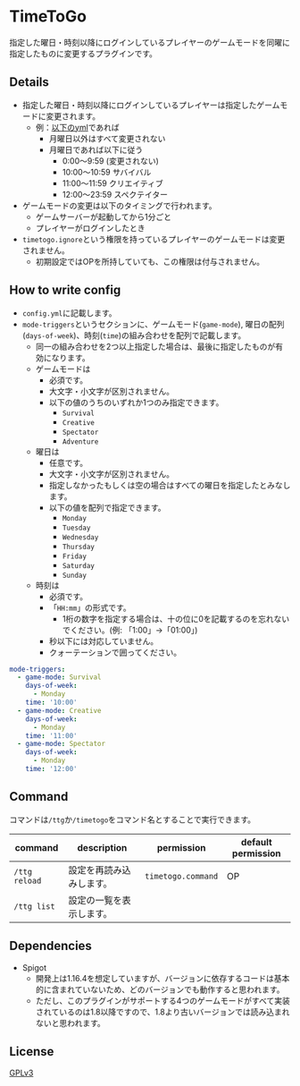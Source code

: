# TimeToGo

指定した曜日・時刻以降にログインしているプレイヤーのゲームモードを同曜に指定したものに変更するプラグインです。

## Details

* 指定した曜日・時刻以降にログインしているプレイヤーは指定したゲームモードに変更されます。
  * 例：[以下のyml](#How-to-write-config)であれば
    * 月曜日以外はすべて変更されない
    * 月曜日であれば以下に従う
      * 0:00〜9:59  (変更されない)
      * 10:00〜10:59  サバイバル
      * 11:00〜11:59  クリエイティブ
      * 12:00〜23:59  スペクテイター
* ゲームモードの変更は以下のタイミングで行われます。
  * ゲームサーバーが起動してから1分ごと
  * プレイヤーがログインしたとき
* `timetogo.ignore`という権限を持っているプレイヤーのゲームモードは変更されません。
  * 初期設定ではOPを所持していても、この権限は付与されません。

## How to write config

* `config.yml`に記載します。
* `mode-triggers`というセクションに、ゲームモード(`game-mode`), 曜日の配列(`days-of-week`)、時刻(`time`)の組み合わせを配列で記載します。
  * 同一の組み合わせを2つ以上指定した場合は、最後に指定したものが有効になります。
  * ゲームモードは
    * 必須です。
    * 大文字・小文字が区別されません。
    * 以下の値のうちのいずれか1つのみ指定できます。
      * `Survival`
      * `Creative`
      * `Spectator`
      * `Adventure`
  * 曜日は
    * 任意です。
    * 大文字・小文字が区別されません。
    * 指定しなかったもしくは空の場合はすべての曜日を指定したとみなします。
    * 以下の値を配列で指定できます。
      * `Monday`
      * `Tuesday`
      * `Wednesday`
      * `Thursday`
      * `Friday`
      * `Saturday`
      * `Sunday`
  * 時刻は
      * 必須です。
      * 「`HH:mm`」の形式です。
        * 1桁の数字を指定する場合は、十の位に0を記載するのを忘れないでください。(例: 「1:00」->「01:00」)
      * 秒以下には対応していません。
      * クォーテーションで囲ってください。

```yaml
mode-triggers:
  - game-mode: Survival
    days-of-week:
      - Monday
    time: '10:00'
  - game-mode: Creative
    days-of-week:
      - Monday
    time: '11:00'
  - game-mode: Spectator
    days-of-week:
      - Monday
    time: '12:00'
```

## Command

コマンドは`/ttg`か`/timetogo`をコマンド名とすることで実行できます。

| command       | description  | permission         | default permission |
|---------------|--------------|--------------------|--------------------|
| `/ttg reload` | 設定を再読み込みします。 | `timetogo.command` | OP                 |
| `/ttg list`   | 設定の一覧を表示します。 |||

## Dependencies

* Spigot
  * 開発上は1.16.4を想定していますが、バージョンに依存するコードは基本的に含まれていないため、どのバージョンでも動作すると思われます。
  * ただし、このプラグインがサポートする4つのゲームモードがすべて実装されているのは1.8以降ですので、1.8より古いバージョンでは読み込まれないと思われます。

## License

[GPLv3](./LICENSE)
